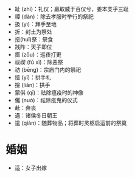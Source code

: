 * 趾 (zhǐ)：礼仪；嬴取威于百仪兮，姜本支乎三趾
* 禫 (dàn)：除去孝服时举行的祭祀
* 扱 (yì)：拜手至地
* 折：封土为祭处
* 挼(huī)祭：祭食
* 践阼：天子即位
* 掫 (zōu)：巡夜打更
* 祓禊 (fú xì)：除恶祭
* 祊 (bēng)：宗庙门内的祭祀
* 撎 (yī)：拱手礼
* 撿 (liǎn)：拱手
* 蒙倛 (qī)：祛除瘟疫时的神像
* 儺 (nuó)：祛除疫鬼的仪式
* 赴：奔丧
* 遇：诸侯冬日朝王
* 遣 (qiàn)：随葬物品；将葬时灵柩启运前的祭奠
# 婚姻
* 适：女子出嫁